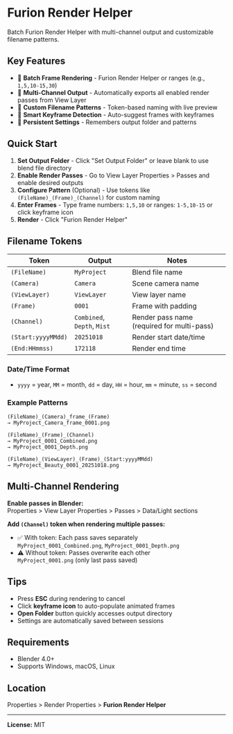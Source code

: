 # Furion Render Helper

Batch Furion Render Helper with multi-channel output and customizable filename patterns.

## Key Features

- 🎯 **Batch Frame Rendering** - Furion Render Helper or ranges (e.g., `1,5,10-15,30`)
- 🎨 **Multi-Channel Output** - Automatically exports all enabled render passes from View Layer
- 📝 **Custom Filename Patterns** - Token-based naming with live preview
- 🔑 **Smart Keyframe Detection** - Auto-suggest frames with keyframes
- 💾 **Persistent Settings** - Remembers output folder and patterns

## Quick Start

1. **Set Output Folder** - Click "Set Output Folder" or leave blank to use blend file directory
2. **Enable Render Passes** - Go to View Layer Properties > Passes and enable desired outputs
3. **Configure Pattern** (Optional) - Use tokens like `(FileName)_(Frame)_(Channel)` for custom naming
4. **Enter Frames** - Type frame numbers: `1,5,10` or ranges: `1-5,10-15` or click keyframe icon
5. **Render** - Click "Furion Render Helper"

## Filename Tokens

| Token | Output | Notes |
|-------|--------|-------|
| `(FileName)` | `MyProject` | Blend file name |
| `(Camera)` | `Camera` | Scene camera name |
| `(ViewLayer)` | `ViewLayer` | View layer name |
| `(Frame)` | `0001` | Frame with padding |
| `(Channel)` | `Combined`, `Depth`, `Mist` | Render pass name (required for multi-pass) |
| `(Start:yyyyMMdd)` | `20251018` | Render start date/time |
| `(End:HHmmss)` | `172118` | Render end time |

### Date/Time Format
- `yyyy` = year, `MM` = month, `dd` = day, `HH` = hour, `mm` = minute, `ss` = second

### Example Patterns

```
(FileName)_(Camera)_frame_(Frame)
→ MyProject_Camera_frame_0001.png

(FileName)_(Frame)_(Channel)
→ MyProject_0001_Combined.png
→ MyProject_0001_Depth.png

(FileName)_(ViewLayer)_(Frame)_(Start:yyyyMMdd)
→ MyProject_Beauty_0001_20251018.png
```

## Multi-Channel Rendering

**Enable passes in Blender:**  
Properties > View Layer Properties > Passes > Data/Light sections

**Add `(Channel)` token when rendering multiple passes:**
- ✅ With token: Each pass saves separately  
  `MyProject_0001_Combined.png`, `MyProject_0001_Depth.png`
- ⚠️ Without token: Passes overwrite each other  
  `MyProject_0001.png` (only last pass saved)

## Tips

- Press **ESC** during rendering to cancel
- Click **keyframe icon** to auto-populate animated frames
- **Open Folder** button quickly accesses output directory
- Settings are automatically saved between sessions

## Requirements

- Blender 4.0+
- Supports Windows, macOS, Linux

## Location

Properties > Render Properties > **Furion Render Helper**

---

**License:** MIT